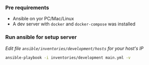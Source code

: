 ### Pre requirements

* Ansible on yor PC/Mac/Linux
* A dev server with `docker` and `docker-compose` was installed
 

### Run ansible for setup server

*Edit file `ansible/inventories/development/hosts` for your host's IP*

```sh
ansible-playbook -i inventories/development main.yml -v
```
